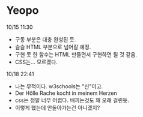 # Yeopo

10/15 11:30
- 구동 부분은 대충 완성된 듯.
- 슬슬 HTML 부분으로 넘어갈 예정.
- 구현 못 한 함수는 HTML 만들면서 구현하면 될 것 같음.
- CSS는... 모르겠다.

10/18 22:41
- 나는 무적이다. w3schools는 "신"이고.
- Der Hölle Rache kocht in meinem Herzen
- css는 정말 너무 어렵다. 배끼는것도 꽤 오래 걸린듯.
- 이렇게 했는데 안돌아가는건 아니겠지?

